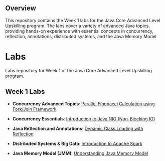 ## Overview

This repository contains the Week 1 labs for the Java Core Advanced Level Upskilling program. The labs cover a variety of advanced Java topics, providing hands-on experience with essential concepts in concurrency, reflection, annotations, distributed systems, and the Java Memory Model

# Labs

Labs repository for Week 1 of the Java Core Advanced Level Upskilling program.

## Week 1 Labs

- **Concurrency Advanced Topics**: [Parallel Fibonacci Calculation using Fork/Join Framework](./forkJoin/)

- **Concurrency Essentials**: [Introduction to Java NIO (Non-Blocking IO)](./nio/)

- **Java Reflection and Annotations**: [Dynamic Class Loading with Reflection](./reflectionXannotations/)

- **Distributed Systems & Big Data**: [Introduction to Apache Spark](./spark/labs)

- **Java Memory Model (JMM)**: [Understanding Java Memory Model](./jmm/labs)

